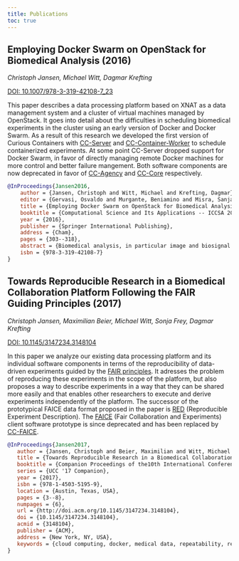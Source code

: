 ```yaml
---
title: Publications
toc: true
---
```


## Employing Docker Swarm on OpenStack for Biomedical Analysis (2016)

*Christoph Jansen, Michael Witt, Dagmar Krefting*

[DOI: 10.1007/978-3-319-42108-7_23](https://doi.org/10.1007/978-3-319-42108-7_23)

This paper describes a data processing platform based on XNAT as a data management system and a cluster of virtual machines managed by OpenStack. It goes into detail about the difficulties in scheduling biomedical experiments in the cluster using an early version of Docker and Docker Swarm. As a result of this research we developed the first version of Curious Containers with [CC-Server](https://github.com/curious-containers/cc-server) and [CC-Container-Worker](https://github.com/curious-containers/cc-container-worker) to schedule containerized experiments. At some point CC-Server dropped support for Docker Swarm, in favor of directly managing remote Docker machines for more control and better failure mangement. Both software components are now deprecated in favor of [CC-Agency](cc-agency.md) and [CC-Core](cc-core.md) respectively.

```bibtex
@InProceedings{Jansen2016,
    author = {Jansen, Christoph and Witt, Michael and Krefting, Dagmar},
    editor = {Gervasi, Osvaldo and Murgante, Beniamino and Misra, Sanjay and Rocha, Ana Maria A.C. and Torre Carmelo M. and Taniar, David and Apduhan, Bernady O. and Stankova, Elena and Wang, Shangguang},
    title = {Employing Docker Swarm on OpenStack for Biomedical Analysis},
    booktitle = {Computational Science and Its Applications -- ICCSA 2016},
    year = {2016},
    publisher = {Springer International Publishing},
    address = {Cham},
    pages = {303--318},
    abstract = {Biomedical analysis, in particular image and biosignal analysis, often requires several methods applied to the same data. The data is typically of large volume, so data transfer can become a bottleneck in remote analysis. Furthermore, biomedical data may contain patient data, raising data protection issues. We propose a highly virtualized infrastructure, employing Docker Swarm technology as the computing infrastructure. An underlying Openstack based IaaS cloud provides additional security features for a flexible and efficient multi-tenant analysis platform. We introduce the prototype infrastructure along a sample use-case of multiple versions of a machine-learning method applied to feature sets extracted from multidimensional biosignal recordings from Sleep Apnea patients and healthy controls.},
    isbn = {978-3-319-42108-7}
}
```

## Towards Reproducible Research in a Biomedical Collaboration Platform Following the FAIR Guiding Principles (2017)

*Christoph Jansen, Maximilian Beier, Michael Witt, Sonja Frey, Dagmar Krefting*

[DOI: 10.1145/3147234.3148104](https://doi.org/10.1145/3147234.3148104)

In this paper we analyze our existing data processing platform and its individual software components in terms of the reproducibility of data-driven experiments guided by the [FAIR principles]((https://www.force11.org/fairprinciples)). It adresses the problem of reproducing these experiments in the scope of the platform, but also proposes a way to describe experiments in a way that they can be shared more easily and that enables other researchers to execute and derive experiments independently of the platform. The successor of the prototypical FAICE data format proposed in the paper is [RED](red-format.md) (Reproducible Experiment Description). The [FAICE](https://github.com/curious-containers/faice) (Fair Collaboration and Experiments) client software prototype is since deprecated and has been replaced by [CC-FAICE](cc-faice.md).

```bibtex
@InProceedings{Jansen2017,
   author = {Jansen, Christoph and Beier, Maximilian and Witt, Michael and Frey, Sonja and Krefting, Dagmar},
   title = {Towards Reproducible Research in a Biomedical Collaboration Platform Following the FAIR Guiding Principles},
   booktitle = {Companion Proceedings of the10th International Conference on Utility and Cloud Computing},
   series = {UCC '17 Companion},
   year = {2017},
   isbn = {978-1-4503-5195-9},
   location = {Austin, Texas, USA},
   pages = {3--8},
   numpages = {6},
   url = {http://doi.acm.org/10.1145/3147234.3148104},
   doi = {10.1145/3147234.3148104},
   acmid = {3148104},
   publisher = {ACM},
   address = {New York, NY, USA},
   keywords = {cloud computing, docker, medical data, repeatability, reproducibility, xnat},
}
```

